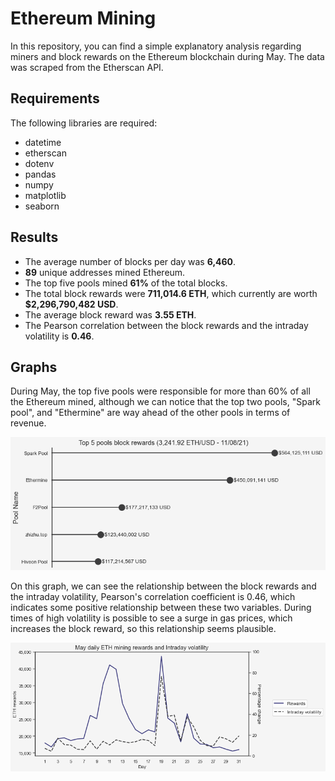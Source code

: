 # Ethereum Mining
In this repository, you can find a simple explanatory analysis regarding miners and block rewards on the Ethereum blockchain during May. The data was scraped from the Etherscan API.

## Requirements
The following libraries are required:

* datetime
* etherscan
* dotenv
* pandas 
* numpy 
* matplotlib 
* seaborn 

## Results
* The average number of blocks per day was **6,460**.
* **89** unique addresses mined Ethereum.
* The top five pools mined **61%** of the total blocks.
* The total block rewards were **711,014.6 ETH**, which currently are worth **$2,296,790,482 USD**.
* The average block reward was **3.55 ETH**.
* The Pearson correlation between the block rewards and the intraday volatility is **0.46**.

## Graphs
 During May, the top five pools were responsible for more than 60% of all the Ethereum mined, although we can notice that the top two pools, "Spark pool", and "Ethermine" are way ahead of the other pools in terms of revenue.

![Top 5](https://github.com/GP-20/Ethereum_Mining_May/blob/main/Images/Top%205%20pools.png?raw=true)

On this graph, we can see the relationship between the block rewards and the intraday volatility, Pearson's correlation coefficient is 0.46, which indicates some positive relationship between these two variables. During times of high volatility is possible to see a surge in gas prices, which increases the block reward, so this relationship seems plausible.

![Rewards vs volatility](https://github.com/GP-20/Ethereum_Mining_May/blob/main/Images/Mining%20rewards%20and%20volatility.png?raw=true)